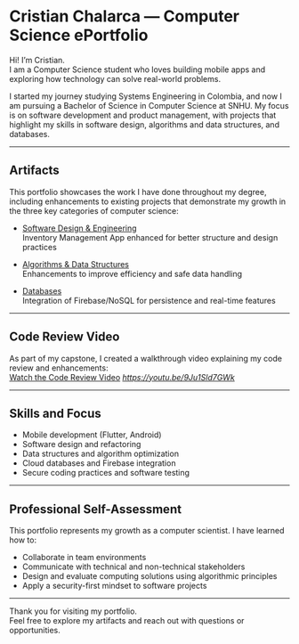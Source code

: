 # Cristian Chalarca — Computer Science ePortfolio

Hi! I’m Cristian.  
I am a Computer Science student who loves building mobile apps and exploring how technology can solve real-world problems.  

I started my journey studying Systems Engineering in Colombia, and now I am pursuing a Bachelor of Science in Computer Science at SNHU. My focus is on software development and product management, with projects that highlight my skills in software design, algorithms and data structures, and databases.  

---

## Artifacts
This portfolio showcases the work I have done throughout my degree, including enhancements to existing projects that demonstrate my growth in the three key categories of computer science:

- [Software Design & Engineering](artifacts/software-design-and-engineering/)  
  Inventory Management App enhanced for better structure and design practices  

- [Algorithms & Data Structures](artifacts/algorithms-data-structures/)  
  Enhancements to improve efficiency and safe data handling  

- [Databases](artifacts/databases/)  
  Integration of Firebase/NoSQL for persistence and real-time features  

---

## Code Review Video
As part of my capstone, I created a walkthrough video explaining my code review and enhancements:  
[Watch the Code Review Video](#) *https://youtu.be/9Ju1Sld7GWk*

---

## Skills and Focus
- Mobile development (Flutter, Android)  
- Software design and refactoring  
- Data structures and algorithm optimization  
- Cloud databases and Firebase integration  
- Secure coding practices and software testing  

---

## Professional Self-Assessment
This portfolio represents my growth as a computer scientist. I have learned how to:  
- Collaborate in team environments  
- Communicate with technical and non-technical stakeholders  
- Design and evaluate computing solutions using algorithmic principles  
- Apply a security-first mindset to software projects  

---

Thank you for visiting my portfolio.  
Feel free to explore my artifacts and reach out with questions or opportunities.  
